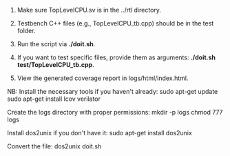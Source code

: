1) Make sure TopLevelCPU.sv is in the ../rtl directory.

2) Testbench C++ files (e.g., TopLevelCPU_tb.cpp) should be in the test folder.

3) Run the script via **./doit.sh**.

4) If you want to test specific files, provide them as arguments: **./doit.sh test/TopLevelCPU_tb.cpp**.

5) View the generated coverage report in logs/html/index.html.



NB: 
Install the necessary tools if you haven't already:
sudo apt-get update
sudo apt-get install lcov verilator

Create the logs directory with proper permissions:
mkdir -p logs
chmod 777 logs

Install dos2unix if you don't have it:
sudo apt-get install dos2unix

Convert the file:
dos2unix doit.sh
